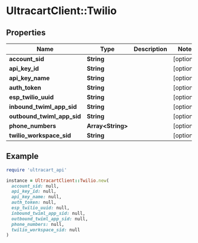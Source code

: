 # UltracartClient::Twilio

## Properties

| Name | Type | Description | Notes |
| ---- | ---- | ----------- | ----- |
| **account_sid** | **String** |  | [optional] |
| **api_key_id** | **String** |  | [optional] |
| **api_key_name** | **String** |  | [optional] |
| **auth_token** | **String** |  | [optional] |
| **esp_twilio_uuid** | **String** |  | [optional] |
| **inbound_twiml_app_sid** | **String** |  | [optional] |
| **outbound_twiml_app_sid** | **String** |  | [optional] |
| **phone_numbers** | **Array&lt;String&gt;** |  | [optional] |
| **twilio_workspace_sid** | **String** |  | [optional] |

## Example

```ruby
require 'ultracart_api'

instance = UltracartClient::Twilio.new(
  account_sid: null,
  api_key_id: null,
  api_key_name: null,
  auth_token: null,
  esp_twilio_uuid: null,
  inbound_twiml_app_sid: null,
  outbound_twiml_app_sid: null,
  phone_numbers: null,
  twilio_workspace_sid: null
)
```


